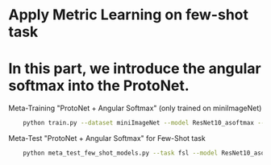 # Apply Metric Learning on few-shot task

# In this part, we introduce the angular softmax into the ProtoNet.

Meta-Training "ProtoNet + Angular Softmax" (only trained on miniImageNet)

```bash
    python train.py --dataset miniImageNet --model ResNet10_asoftmax --method protonet_asoftmax --n_shot 5 --train_aug
```

Meta-Test "ProtoNet + Angular Softmax" for Few-Shot task

```bash
    python meta_test_few_shot_models.py --task fsl --model ResNet10_asoftmax --method protonet_asoftmax --train_aug --freeze_backbone
```